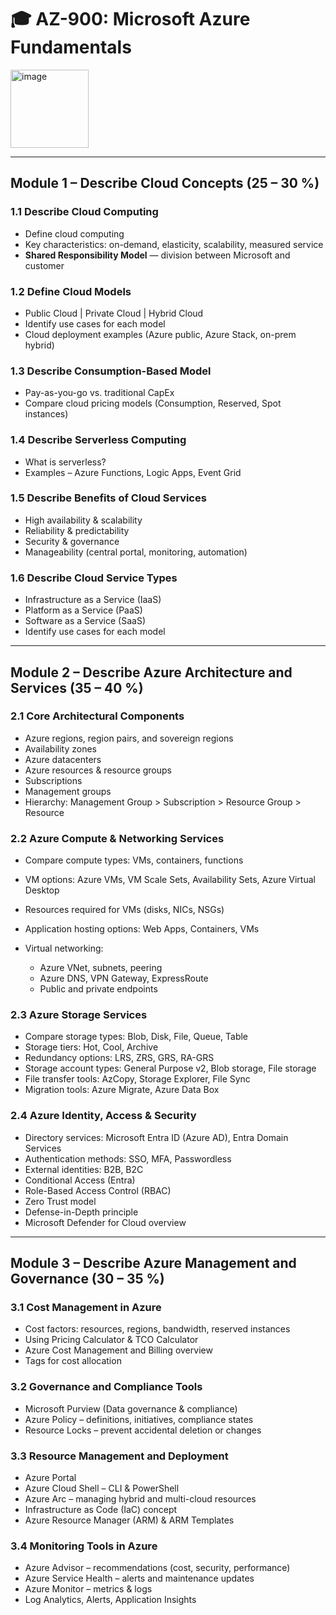 # 🎓 AZ-900: Microsoft Azure Fundamentals 
<img width="125" height="125" alt="image" src="https://github.com/user-attachments/assets/50d3b3ea-3de7-4cdc-8a3a-59b2236cd82b" />


---

## **Module 1 – Describe Cloud Concepts (25 – 30 %)**

### 1.1 Describe Cloud Computing

* Define cloud computing
* Key characteristics: on-demand, elasticity, scalability, measured service
* **Shared Responsibility Model** — division between Microsoft and customer

### 1.2 Define Cloud Models

* Public Cloud  |  Private Cloud  |  Hybrid Cloud
* Identify use cases for each model
* Cloud deployment examples (Azure public, Azure Stack, on-prem hybrid)

### 1.3 Describe Consumption-Based Model

* Pay-as-you-go vs. traditional CapEx
* Compare cloud pricing models (Consumption, Reserved, Spot instances)

### 1.4 Describe Serverless Computing

* What is serverless?
* Examples – Azure Functions, Logic Apps, Event Grid

### 1.5 Describe Benefits of Cloud Services

* High availability & scalability
* Reliability & predictability
* Security & governance
* Manageability (central portal, monitoring, automation)

### 1.6 Describe Cloud Service Types

* Infrastructure as a Service (IaaS)
* Platform as a Service (PaaS)
* Software as a Service (SaaS)
* Identify use cases for each model

---

## **Module 2 – Describe Azure Architecture and Services (35 – 40 %)**

### 2.1 Core Architectural Components

* Azure regions, region pairs, and sovereign regions
* Availability zones
* Azure datacenters
* Azure resources & resource groups
* Subscriptions
* Management groups
* Hierarchy: Management Group > Subscription > Resource Group > Resource

### 2.2 Azure Compute & Networking Services

* Compare compute types: VMs, containers, functions
* VM options: Azure VMs, VM Scale Sets, Availability Sets, Azure Virtual Desktop
* Resources required for VMs (disks, NICs, NSGs)
* Application hosting options: Web Apps, Containers, VMs
* Virtual networking:

  * Azure VNet, subnets, peering
  * Azure DNS, VPN Gateway, ExpressRoute
  * Public and private endpoints

### 2.3 Azure Storage Services

* Compare storage types: Blob, Disk, File, Queue, Table
* Storage tiers: Hot, Cool, Archive
* Redundancy options: LRS, ZRS, GRS, RA-GRS
* Storage account types: General Purpose v2, Blob storage, File storage
* File transfer tools: AzCopy, Storage Explorer, File Sync
* Migration tools: Azure Migrate, Azure Data Box

### 2.4 Azure Identity, Access & Security

* Directory services: Microsoft Entra ID (Azure AD), Entra Domain Services
* Authentication methods: SSO, MFA, Passwordless
* External identities: B2B, B2C
* Conditional Access (Entra)
* Role-Based Access Control (RBAC)
* Zero Trust model
* Defense-in-Depth principle
* Microsoft Defender for Cloud overview

---

## **Module 3 – Describe Azure Management and Governance (30 – 35 %)**

### 3.1 Cost Management in Azure

* Cost factors: resources, regions, bandwidth, reserved instances
* Using Pricing Calculator & TCO Calculator
* Azure Cost Management and Billing overview
* Tags for cost allocation

### 3.2 Governance and Compliance Tools

* Microsoft Purview (Data governance & compliance)
* Azure Policy – definitions, initiatives, compliance states
* Resource Locks – prevent accidental deletion or changes

### 3.3 Resource Management and Deployment

* Azure Portal
* Azure Cloud Shell – CLI & PowerShell
* Azure Arc – managing hybrid and multi-cloud resources
* Infrastructure as Code (IaC) concept
* Azure Resource Manager (ARM) & ARM Templates

### 3.4 Monitoring Tools in Azure

* Azure Advisor – recommendations (cost, security, performance)
* Azure Service Health – alerts and maintenance updates
* Azure Monitor – metrics & logs
* Log Analytics, Alerts, Application Insights


